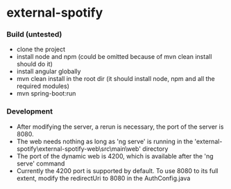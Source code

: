 # external-spotify

### Build (untested)

- clone the project
- install node and npm (could be omitted because of mvn clean install should do it)
- install angular globally
- mvn clean install in the root dir (it should install node, npm and all the required modules)
- mvn spring-boot:run

### Development

- After modifying the server, a rerun is necessary, the port of the server is 8080.
- The web needs nothing as long as 'ng serve' is running in the 'external-spotify\external-spotify-web\src\main\web' directory
- The port of the dynamic web is 4200, which is available after the 'ng serve' command
- Currently the 4200 port is supported by default. To use 8080 to its full extent, modify the redirectUri to 8080 in the AuthConfig.java
